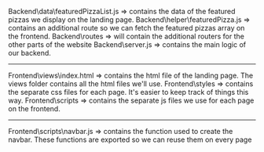 Backend\data\featuredPizzaList.js => contains the data of the featured pizzas we display on the landing page.
Backend\helper\featuredPizza.js => contains an additional route so we can fetch the featured pizzas array on the frontend.
Backend\routes => will contain the additional routers for the other parts of the website
Backend\server.js => contains the main logic of our backend.

--------------------------------------------------------------------------------------------------------------------------
Frontend\views\index.html => contains the html file of the landing page. The views folder contains all the html files we'll use.
Frontend\styles => contains the separate css files for each page. It's easier to keep track of things this way.
Frontend\scripts => contains the separate js files we use for each page on the frontend.


----------------------------------------------------------------------------------------------
Frontend\scripts\navbar.js => contains the function used to create the navbar. These functions are exported so we can reuse them on every page